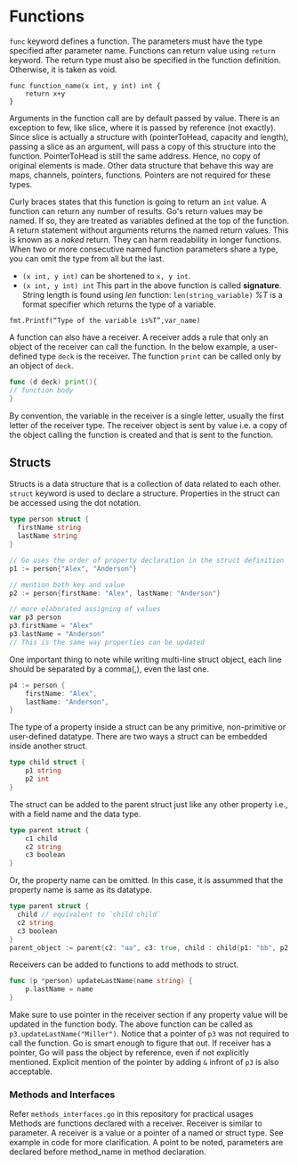 # Functions

`func` keyword defines a function. The parameters must have the type specified after parameter name. Functions can
return value using `return` keyword. The return type must also be specified in the function definition. Otherwise, it is
taken as void.

```
func function_name(x int, y int) int {
	return x+y
}
```
Arguments in the function call are by default passed by value. 
There is an exception to few, like slice, where it is passed by reference (not exactly).
Since slice is actually a structure with (pointerToHead, capacity and length), passing a slice as an argument, will
pass a copy of this structure into the function. PointerToHead is still the same address. Hence, no copy of original elements
is made. Other data structure that behave this way are maps, channels, pointers, functions. Pointers are not required
for these types.

Curly braces states that this function is going to return an `int` value. A function can return any
number of results. Go's return values may be named. If so, they are treated as variables defined at the top of the
function. A return statement without arguments returns the named return values. This is known as a _naked_ return. They
can harm readability in longer functions.  
When two or more consecutive named function parameters share a type, you can omit the type from all but the last.

* `(x int, y int)` can be shortened to `x, y int`.
* `(x int, y int) int` This part in the above function is called **signature**. String length is found using *len*
  function: `len(string_variable)`
  _%T_ is a format specifier which returns the type of a variable.

```
fmt.Printf(“Type of the variable is%T”,var_name)
```

A function can also have a receiver. A receiver adds a rule that only an object of the receiver can call the function.
In the below example, a user-defined type `deck` is the receiver. The function `print` can be called only by an object
of `deck`.

```go
func (d deck) print(){
// function body
}
```

By convention, the variable in the receiver is a single letter, usually the first letter of the receiver type. The receiver
object is sent by value i.e. a copy of the object calling the function is created and that is sent to the function. 

## Structs

Structs is a data structure that is a collection of data related to each other. `struct` keyword is used to declare a
structure. Properties in the struct can be accessed using the dot notation.

```go
type person struct {
  firstName string
  lastName string
}

// Go uses the order of property declaration in the struct definition
p1 := person{"Alex", "Anderson"}

// mention both key and value
p2 := person{firstName: "Alex", lastName: "Anderson"}

// more elaborated assigning of values
var p3 person
p3.firstName = "Alex"
p3.lastName = "Anderson"
// This is the same way properties can be updated
```

One important thing
to note while writing multi-line struct object, each line should be separated by a comma(,), even the last one.
```go
p4 := person {
	firstName: "Alex",
	lastName: "Anderson",
}
```

The type of a property inside a struct can be any primitive, non-primitive or user-defined datatype. There are two ways a 
struct can be embedded inside another struct.
```go
type child struct {
	p1 string
	p2 int
}
```
The struct can be added to the parent struct just like any other property i.e., with a field name and the data type.
```go
type parent struct {
	c1 child
	c2 string
	c3 boolean
}
```
Or, the property name can be omitted. In this case, it is assummed that the property name is same as its datatype.
```go
type parent struct {
  child // equivalent to `child child`
  c2 string
  c3 boolean
}
parent_object := parent{c2: "aa", c3: true, child : child{p1: "bb", p2: 10}}
```

Receivers can be added to functions to add methods to struct.
```go
func (p *person) updateLastName(name string) {
	p.lastName = name
}
```

Make sure to use pointer in the receiver section if any property value will be updated in the function body. The above
function can be called as `p3.updateLastName("Miller")`. Notice that a pointer of `p3` was not required to call the function.
Go is smart enough to figure that out. If receiver has a pointer, Go will pass the object by reference, even if not explicitly 
mentioned. Explicit mention of the pointer by adding `&` infront of `p3` is also acceptable.

### Methods and Interfaces

Refer `methods_interfaces.go` in this repository for practical usages<br>
Methods are functions declared with a receiver. Receiver is similar to parameter. A receiver is a value or a pointer of
a named or struct type. See example in code for more clarification. A point to be noted, parameters are declared before
method_name in method declaration.
